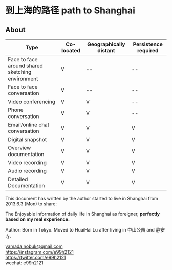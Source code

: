 
到上海的路径 path to Shanghai
=======



## About
|Type | Co-located | Geographically distant|Persistence required|
| -- | -- | -- | -- |
| Face to face around shared sketching environment | V | -- | -- |
| Face to face conversation | V | -- | -- |
| Video conferencing | V | V | -- |
| Phone conversation | V | V | -- |
| Email/online chat conversation | V | V | V |
| Digital snapshot | V | V | V |
| Overview documentation | V | V | V |
| Video recording | V | V | V |
| Audio recording | V | V | V |
| Detailed Documentation | V | V | V |



This document has written by the author started to live in Shanghai from 2013.6.3 (Mon) to share:

The Enjoyable information of daily life in Shanghai as foreigner, **perfectly based on my real experience.**


Author: Born in Tokyo.
Moved to HuaiHai Lu after living in 中山公园 and 静安寺.


[yamada.nobuk@gmail.com](mailto:yamada.nobuk@gmail.com) <br>
https://instagram.com/e99h2121 <br>
https://twitter.com/e99h2121 <br>
wechat: e99h2121


